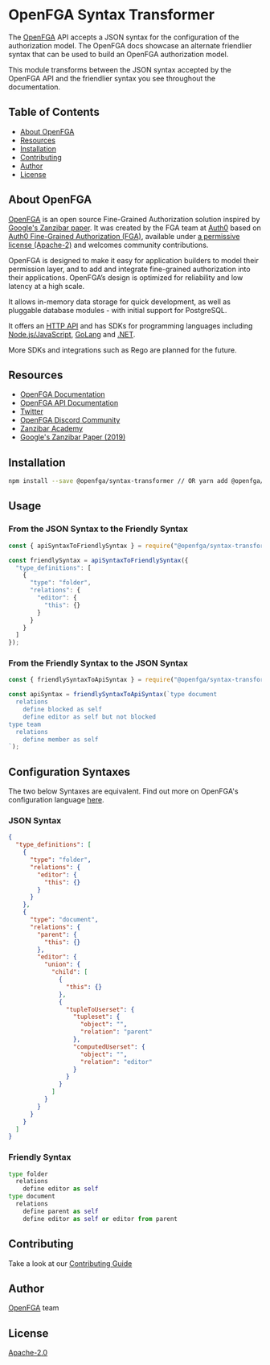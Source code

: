 # OpenFGA Syntax Transformer

The [OpenFGA](https://openfga.dev) API accepts a JSON syntax for the configuration of the authorization model. The OpenFGA docs showcase an alternate friendlier syntax that can be used to build an OpenFGA authorization model.

This module transforms between the JSON syntax accepted by the OpenFGA API and the friendlier syntax you see throughout the documentation.

## Table of Contents

- [About OpenFGA](#about)
- [Resources](#resources)
- [Installation](#installation)
- [Contributing](#contributing)
- [Author](#author)
- [License](#license)

## <a id="about"></a>About OpenFGA

[OpenFGA](https://openfga.dev) is an open source Fine-Grained Authorization solution inspired by [Google's Zanzibar paper](https://research.google/pubs/pub48190/). It was created by the FGA team at [Auth0](https://auth0.com) based on [Auth0 Fine-Grained Authorization (FGA)](https://fga.dev), available under [a permissive license (Apache-2)](https://github.com/openfga/rfcs/blob/main/LICENSE) and welcomes community contributions.

OpenFGA is designed to make it easy for application builders to model their permission layer, and to add and integrate fine-grained authorization into their applications. OpenFGA’s design is optimized for reliability and low latency at a high scale.

It allows in-memory data storage for quick development, as well as pluggable database modules - with initial support for PostgreSQL.

It offers an [HTTP API](https://openfga.dev/docs/api) and has SDKs for programming languages including [Node.js/JavaScript](https://github.com/openfga/js-sdk), [GoLang](https://github.com/openfga/go-sdk) and [.NET](https://github.com/openfga/dotnet-sdk).

More SDKs and integrations such as Rego are planned for the future.

## Resources

- [OpenFGA Documentation](https://openfga.dev/docs)
- [OpenFGA API Documentation](https://openfga.dev/api)
- [Twitter](https://twitter.com/openfga)
- [OpenFGA Discord Community](https://discord.gg/8naAwJfWN6)
- [Zanzibar Academy](https://zanzibar.academy)
- [Google's Zanzibar Paper (2019)](https://research.google/pubs/pub48190/)

## Installation

```bash
npm install --save @openfga/syntax-transformer // OR yarn add @openfga/syntax-transformer
```

## Usage

### From the JSON Syntax to the Friendly Syntax
```javascript
const { apiSyntaxToFriendlySyntax } = require("@openfga/syntax-transformer");

const friendlySyntax = apiSyntaxToFriendlySyntax({
  "type_definitions": [
    {
      "type": "folder",
      "relations": {
        "editor": {
          "this": {}
        }
      }
    }
  ]
});
```
### From the Friendly Syntax to the JSON Syntax
```javascript
const { friendlySyntaxToApiSyntax } = require("@openfga/syntax-transformer");

const apiSyntax = friendlySyntaxToApiSyntax(`type document
  relations
    define blocked as self
    define editor as self but not blocked
type team
  relations
    define member as self
`);
```

## Configuration Syntaxes

The two below Syntaxes are equivalent. Find out more on OpenFGA's configuration language [here](https://openfga.dev/docs/configuration-language).

### JSON Syntax

```json
{
  "type_definitions": [
    {
      "type": "folder",
      "relations": {
        "editor": {
          "this": {}
        }
      }
    },
    {
      "type": "document",
      "relations": {
        "parent": {
          "this": {}
        },
        "editor": {
          "union": {
            "child": [
              {
                "this": {}
              },
              {
                "tupleToUserset": {
                  "tupleset": {
                    "object": "",
                    "relation": "parent"
                  },
                  "computedUserset": {
                    "object": "",
                    "relation": "editor"
                  }
                }
              }
            ]
          }
        }
      }
    }
  ]
}
```

### Friendly Syntax

```python
type folder
  relations
    define editor as self
type document
  relations
    define parent as self
    define editor as self or editor from parent

```

## Contributing
Take a look at our [Contributing Guide](./CONTRIBUTING.md)

## Author
[OpenFGA](https://openfga.dev) team

## License
[Apache-2.0](./LICENSE)
